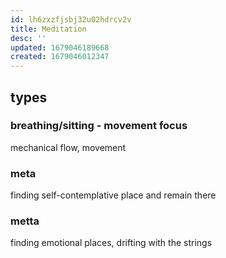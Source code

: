 ```yaml
---
id: lh6zxzfjsbj32u02hdrcv2v
title: Meditation
desc: ''
updated: 1679046189668
created: 1679046012347
---
```

## types
### breathing/sitting - movement focus
mechanical flow, movement
### meta
finding self-contemplative place and remain there
### metta
finding emotional places, drifting with the strings